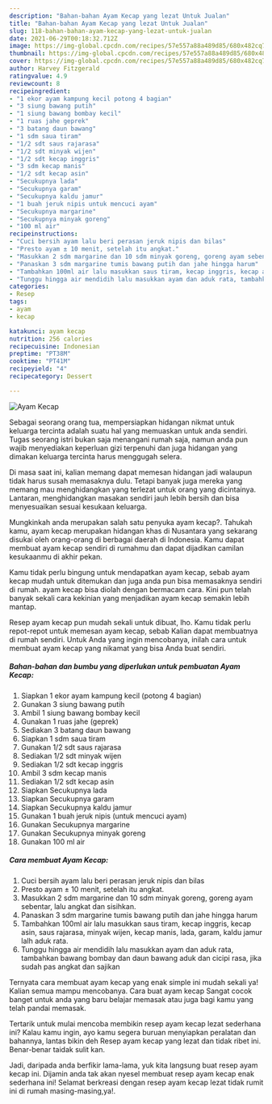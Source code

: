 ```yaml
---
description: "Bahan-bahan Ayam Kecap yang lezat Untuk Jualan"
title: "Bahan-bahan Ayam Kecap yang lezat Untuk Jualan"
slug: 118-bahan-bahan-ayam-kecap-yang-lezat-untuk-jualan
date: 2021-06-29T00:18:32.712Z
image: https://img-global.cpcdn.com/recipes/57e557a88a489d85/680x482cq70/ayam-kecap-foto-resep-utama.jpg
thumbnail: https://img-global.cpcdn.com/recipes/57e557a88a489d85/680x482cq70/ayam-kecap-foto-resep-utama.jpg
cover: https://img-global.cpcdn.com/recipes/57e557a88a489d85/680x482cq70/ayam-kecap-foto-resep-utama.jpg
author: Harvey Fitzgerald
ratingvalue: 4.9
reviewcount: 8
recipeingredient:
- "1 ekor ayam kampung kecil potong 4 bagian"
- "3 siung bawang putih"
- "1 siung bawang bombay kecil"
- "1 ruas jahe geprek"
- "3 batang daun bawang"
- "1 sdm saua tiram"
- "1/2 sdt saus rajarasa"
- "1/2 sdt minyak wijen"
- "1/2 sdt kecap inggris"
- "3 sdm kecap manis"
- "1/2 sdt kecap asin"
- "Secukupnya lada"
- "Secukupnya garam"
- "Secukupnya kaldu jamur"
- "1 buah jeruk nipis untuk mencuci ayam"
- "Secukupnya margarine"
- "Secukupnya minyak goreng"
- "100 ml air"
recipeinstructions:
- "Cuci bersih ayam lalu beri perasan jeruk nipis dan bilas"
- "Presto ayam ± 10 menit, setelah itu angkat."
- "Masukkan 2 sdm margarine dan 10 sdm minyak goreng, goreng ayam sebentar, lalu angkat dan sisihkan."
- "Panaskan 3 sdm margarine tumis bawang putih dan jahe hingga harum"
- "Tambahkan 100ml air lalu masukkan saus tiram, kecap inggris, kecap asin, saus rajarasa, minyak wijen, kecap manis, lada, garam, kaldu jamur lalh aduk rata."
- "Tunggu hingga air mendidih lalu masukkan ayam dan aduk rata, tambahkan bawang bombay dan daun bawang aduk dan cicipi rasa, jika sudah pas angkat dan sajikan"
categories:
- Resep
tags:
- ayam
- kecap

katakunci: ayam kecap 
nutrition: 256 calories
recipecuisine: Indonesian
preptime: "PT38M"
cooktime: "PT41M"
recipeyield: "4"
recipecategory: Dessert

---
```



![Ayam Kecap](https://img-global.cpcdn.com/recipes/57e557a88a489d85/680x482cq70/ayam-kecap-foto-resep-utama.jpg)

Sebagai seorang orang tua, mempersiapkan hidangan nikmat untuk keluarga tercinta adalah suatu hal yang memuaskan untuk anda sendiri. Tugas seorang istri bukan saja menangani rumah saja, namun anda pun wajib menyediakan keperluan gizi terpenuhi dan juga hidangan yang dimakan keluarga tercinta harus menggugah selera.

Di masa  saat ini, kalian memang dapat memesan hidangan jadi walaupun tidak harus susah memasaknya dulu. Tetapi banyak juga mereka yang memang mau menghidangkan yang terlezat untuk orang yang dicintainya. Lantaran, menghidangkan masakan sendiri jauh lebih bersih dan bisa menyesuaikan sesuai kesukaan keluarga. 



Mungkinkah anda merupakan salah satu penyuka ayam kecap?. Tahukah kamu, ayam kecap merupakan hidangan khas di Nusantara yang sekarang disukai oleh orang-orang di berbagai daerah di Indonesia. Kamu dapat membuat ayam kecap sendiri di rumahmu dan dapat dijadikan camilan kesukaanmu di akhir pekan.

Kamu tidak perlu bingung untuk mendapatkan ayam kecap, sebab ayam kecap mudah untuk ditemukan dan juga anda pun bisa memasaknya sendiri di rumah. ayam kecap bisa diolah dengan bermacam cara. Kini pun telah banyak sekali cara kekinian yang menjadikan ayam kecap semakin lebih mantap.

Resep ayam kecap pun mudah sekali untuk dibuat, lho. Kamu tidak perlu repot-repot untuk memesan ayam kecap, sebab Kalian dapat membuatnya di rumah sendiri. Untuk Anda yang ingin mencobanya, inilah cara untuk membuat ayam kecap yang nikamat yang bisa Anda buat sendiri.

<!--inarticleads1-->

##### Bahan-bahan dan bumbu yang diperlukan untuk pembuatan Ayam Kecap:

1. Siapkan 1 ekor ayam kampung kecil (potong 4 bagian)
1. Gunakan 3 siung bawang putih
1. Ambil 1 siung bawang bombay kecil
1. Gunakan 1 ruas jahe (geprek)
1. Sediakan 3 batang daun bawang
1. Siapkan 1 sdm saua tiram
1. Gunakan 1/2 sdt saus rajarasa
1. Sediakan 1/2 sdt minyak wijen
1. Sediakan 1/2 sdt kecap inggris
1. Ambil 3 sdm kecap manis
1. Sediakan 1/2 sdt kecap asin
1. Siapkan Secukupnya lada
1. Siapkan Secukupnya garam
1. Siapkan Secukupnya kaldu jamur
1. Gunakan 1 buah jeruk nipis (untuk mencuci ayam)
1. Gunakan Secukupnya margarine
1. Gunakan Secukupnya minyak goreng
1. Gunakan 100 ml air




<!--inarticleads2-->

##### Cara membuat Ayam Kecap:

1. Cuci bersih ayam lalu beri perasan jeruk nipis dan bilas
1. Presto ayam ± 10 menit, setelah itu angkat.
1. Masukkan 2 sdm margarine dan 10 sdm minyak goreng, goreng ayam sebentar, lalu angkat dan sisihkan.
1. Panaskan 3 sdm margarine tumis bawang putih dan jahe hingga harum
1. Tambahkan 100ml air lalu masukkan saus tiram, kecap inggris, kecap asin, saus rajarasa, minyak wijen, kecap manis, lada, garam, kaldu jamur lalh aduk rata.
1. Tunggu hingga air mendidih lalu masukkan ayam dan aduk rata, tambahkan bawang bombay dan daun bawang aduk dan cicipi rasa, jika sudah pas angkat dan sajikan




Ternyata cara membuat ayam kecap yang enak simple ini mudah sekali ya! Kalian semua mampu mencobanya. Cara buat ayam kecap Sangat cocok banget untuk anda yang baru belajar memasak atau juga bagi kamu yang telah pandai memasak.

Tertarik untuk mulai mencoba membikin resep ayam kecap lezat sederhana ini? Kalau kamu ingin, ayo kamu segera buruan menyiapkan peralatan dan bahannya, lantas bikin deh Resep ayam kecap yang lezat dan tidak ribet ini. Benar-benar taidak sulit kan. 

Jadi, daripada anda berfikir lama-lama, yuk kita langsung buat resep ayam kecap ini. Dijamin anda tak akan nyesel membuat resep ayam kecap enak sederhana ini! Selamat berkreasi dengan resep ayam kecap lezat tidak rumit ini di rumah masing-masing,ya!.

